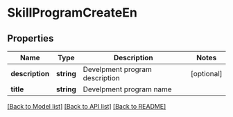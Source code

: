# SkillProgramCreateEn

## Properties
Name | Type | Description | Notes
------------ | ------------- | ------------- | -------------
**description** | **string** | Develpment program description | [optional] 
**title** | **string** | Develpment program name | 

[[Back to Model list]](../README.md#documentation-for-models) [[Back to API list]](../README.md#documentation-for-api-endpoints) [[Back to README]](../README.md)


